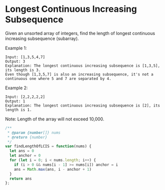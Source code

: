 # Longest Continuous Increasing Subsequence

Given an unsorted array of integers, find the length of longest continuous increasing subsequence (subarray).

Example 1:

    Input: [1,3,5,4,7]
    Output: 3
    Explanation: The longest continuous increasing subsequence is [1,3,5], its length is 3. 
    Even though [1,3,5,7] is also an increasing subsequence, it's not a continuous one where 5 and 7 are separated by 4. 

Example 2:

    Input: [2,2,2,2,2]
    Output: 1
    Explanation: The longest continuous increasing subsequence is [2], its length is 1. 

Note: Length of the array will not exceed 10,000.


```JavaScript
/**
 * @param {number[]} nums
 * @return {number}
 */
var findLengthOfLCIS = function(nums) {
  let ans = 0
  let anchor = 0
  for (let i = 0; i < nums.length; i++) {
    if (i > 0 && nums[i - 1] >= nums[i]) anchor = i
    ans = Math.max(ans, i - anchor + 1)
  }
  return ans
};
```
